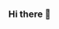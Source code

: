 ### Hi there 👋

<!--
**rlc900/rlc900** is a ✨ _special_ ✨ repository because its `README.md` (this file) appears on your GitHub profile.

Here are some ideas to get you started:

- 🔭 I’m currently working on my portfolio using React & Gatsby.
- 🌱 I’m currently learning algorithms.
- 👯 I’m looking to collaborate on frontend projects.
- 🤔 I’m looking for help with keeping my code less DRY
- 📧 How to reach me: rianna.cleary@gmail.com
- 😄 Pronouns: She/her
- ✨ Fun fact: When I'm not coding, I'm usually playing video games, DJing, or perfecting the perfect ramen dish!
-->
